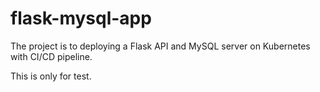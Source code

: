 # flask-mysql-app

The project is to deploying a Flask API and MySQL server on Kubernetes with CI/CD pipeline.

This is only for test.
